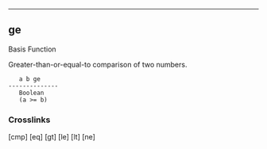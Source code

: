 ------------------------------------------------------------------------

## ge

Basis Function

Greater-than-or-equal-to comparison of two numbers.

       a b ge
    --------------
       Boolean
       (a >= b)


### Crosslinks

[cmp]
[eq]
[gt]
[le]
[lt]
[ne]


